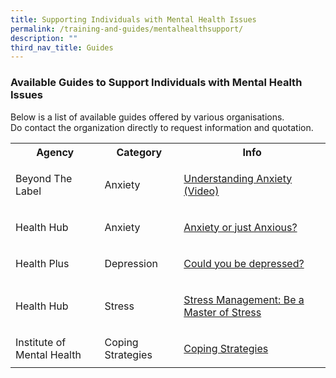 ```yaml
---
title: Supporting Individuals with Mental Health Issues
permalink: /training-and-guides/mentalhealthsupport/
description: ""
third_nav_title: Guides
---
```

### Available Guides to Support Individuals with Mental Health Issues </h3>
Below is a list of available guides offered by various organisations.<br>Do contact the organization directly to request information and quotation.

<div class="horizontal-scroll"><table width="100%">

  <tbody><tr>
    <th>Agency</th>
    <th>Category</th>
    <th>Info</th>
  </tr>

  <tr>
    <td>Beyond The Label</td>
    <td>Anxiety</td>
    <td>
			
[Understanding Anxiety (Video)](https://www.youtube.com/watch?v=eIUEWnExzt8&ab_channel=NationalCouncilofSocialService)
			
</td>
  </tr>
  <tr>
    <td>Health Hub</td>
    <td>Anxiety</td>
    <td>
			
[Anxiety or just Anxious?](https://www.healthhub.sg/a-z/diseases-and-conditions/705/anxiety-disorder-or-just-anxious)
			
</td>
  </tr>

<tr>
    <td>Health Plus</td>
    <td>Depression</td>
    <td>
			
[Could you be depressed?](https://beta.mountelizabeth.com.sg/healthplus/article/dealing-with-depression)
			
</td>
  </tr>		
		
<tr>
    <td>Health Hub</td>
    <td>Stress</td>
    <td>
			
[Stress Management: Be a Master of Stress](https://www.healthhub.sg/live-healthy/1182/be-a-master-of-stress)
			
</td>
  </tr>		
		
<tr>
    <td>Institute of Mental Health</td>
    <td>Coping Strategies</td>
    <td>
			
[Coping Strategies](https://www.imh.com.sg/CHAT/Documents/Downloads/Coping%20Strategies.pdf)
			
</td>
  </tr>				
</tbody></table></div>